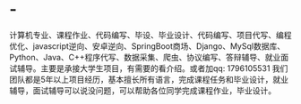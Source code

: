 # -
计算机专业、课程作业、代码编写、毕设、毕业设计、代码编写、项目代写、编程优化、javascript逆向、安卓逆向、SpringBoot商场、Django、MySql数据库、Python、Java、C++程序代写、数据采集、爬虫、协议编写、答辩辅导、就业面试辅导。主要是承接大学生项目，有需要的看介绍。或者加qq: 1796105531
我们团队都是5年以上项目经历，基本擅长所有语言，完成课程任务和毕业设计，就业辅导，面试辅导可以说没问题，可以帮助各位同学完成课程作业，毕业设计。
